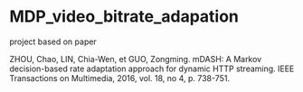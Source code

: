 # MDP_video_bitrate_adapation

project based on paper  

ZHOU, Chao, LIN, Chia-Wen, et GUO, Zongming. mDASH: A Markov decision-based rate adaptation approach for dynamic HTTP streaming. IEEE Transactions on Multimedia, 2016, vol. 18, no 4, p. 738-751.
